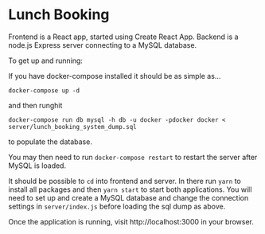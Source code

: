 # Lunch Booking

Frontend is a React app, started using Create React App.
Backend is a node.js Express server connecting to a MySQL database.

To get up and running:

If you have docker-compose installed it should be as simple as...

`docker-compose up -d`

and then runghit

`docker-compose run db mysql -h db -u docker -pdocker docker < server/lunch_booking_system_dump.sql`

to populate the database.

You may then need to run `docker-compose restart` to restart the server after MySQL is loaded.

It should be possible to `cd` into frontend and server. In there run `yarn` to install all packages and then `yarn start` to start both applications. You will need to set up and create a MySQL database and change the connection settings in `server/index.js` before loading the sql dump as above.

Once the application is running, visit http://localhost:3000 in your browser.